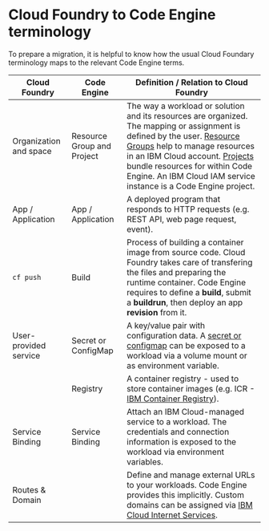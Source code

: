 # Cloud Foundry to Code Engine terminology

To prepare a migration, it is helpful to know how the usual Cloud Foundary terminology maps to the relevant Code Engine terms.


| Cloud Foundry | Code Engine | Definition / Relation to Cloud Foundry |
| -- | -- | -- |
| Organization and space | Resource Group and Project | The way a workload or solution and its resources are organized. The mapping or assignment is defined by the user. [Resource Groups](https://cloud.ibm.com/docs/account?topic=account-rgs) help to manage resources in an IBM Cloud account. [Projects](https://cloud.ibm.com/docs/codeengine?topic=codeengine-manage-project) bundle resources for within Code Engine. An IBM Cloud IAM service instance is a Code Engine project. |
| App / Application | App / Application | A deployed program that responds to HTTP requests (e.g. REST API, web page request, event). |
|  `cf push` | Build | Process of building a container image from source code. Cloud Foundry takes care of transfering the files and preparing the runtime container. Code Engine requires to define a **build**, submit a **buildrun**, then deploy an app **revision** from it. |
| User-provided service | Secret or ConfigMap | A key/value pair with configuration data. A [secret or configmap](https://cloud.ibm.com/docs/codeengine?topic=codeengine-configmap-secret) can be exposed to a workload via a volume mount or as environment variable. |
| | Registry | A container registry - used to store container images (e.g. ICR - [IBM Container Registry](https://cloud.ibm.com/docs/Registry?topic=Registry-registry_overview)). |
| Service Binding | Service Binding | Attach an IBM Cloud-managed service to a workload. The credentials and connection information is exposed to the workload via environment variables. |
| Routes & Domain | | Define and manage external URLs to your workloads. Code Engine provides this implicitly. Custom domains can be assigned via [IBM Cloud Internet Services](https://cloud.ibm.com/docs/cis?topic=cis-about-ibm-cloud-internet-services-cis). |

